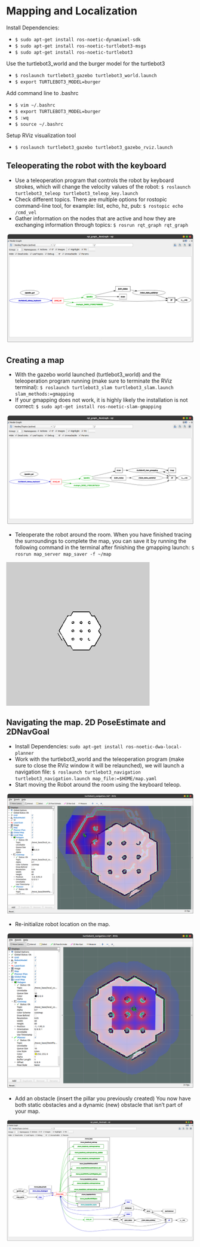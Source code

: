 # Mapping and Localization

Install Dependencies:
- ``$ sudo apt-get install ros-noetic-dynamixel-sdk``
- ``$ sudo apt-get install ros-noetic-turtlebot3-msgs``
- ``$ sudo apt-get install ros-noetic-turtlebot3``

Use the turtlebot3_world and the burger model for the turtlebot3
- ``$ roslaunch turtlebot3_gazebo turtlebot3_world.launch``
- ``$ export TURTLEBOT3_MODEL=burger``

Add command line to .bashrc
- ``$ vim ~/.bashrc``
- ``$ export TURTLEBOT3_MODEL=burger``
- ``$ :wq``
- ``$ source ~/.bashrc``

Setup RViz visualization tool
- ``$ roslaunch turtlebot3_gazebo turtlebot3_gazebo_rviz.launch``

## Teleoperating the robot with the keyboard
- Use a teleoperation program that controls the robot by keyboard strokes, which will change the velocity values of the robot: ``$ roslaunch turtlebot3_teleop turtlebot3_teleop_key.launch``
- Check different topics. There are multiple options for rostopic command-line tool, for example:  list, echo, hz, pub: ``$ rostopic echo /cmd_vel``
- Gather information on the nodes that are active and how they are exchanging information through topics: ``$ rosrun rqt_graph rqt_graph``

![rqt_graph](https://github.com/HaokunFeng/Robotics_Sensing_Mobility/blob/main/2_Mapping_and_Localization/assets/Figure_1.png)

## Creating a map
- With the gazebo world launched (turtlebot3\_world) and the teleoperation program running (make sure to terminate the RViz terminal): ``$ roslaunch turtlebot3_slam turtlebot3_slam.launch slam_methods:=gmapping``
- If your gmapping does not work, it is highly likely the installation is not correct: ``$ sudo apt-get install ros-noetic-slam-gmapping``

![Nodes & Topics](https://github.com/HaokunFeng/Robotics_Sensing_Mobility/blob/main/2_Mapping_and_Localization/assets/Figure_2.png)

- Teleoperate the robot around the room. When you have finished tracing the surroundings to complete the map, you can save it by running the following command in the terminal after finishing the gmapping launch: ``$ rosrun map_server map_saver -f ~/map``

![map](https://github.com/HaokunFeng/Robotics_Sensing_Mobility/blob/main/2_Mapping_and_Localization/map/map.png)

## Navigating the map. 2D PoseEstimate and 2DNavGoal
- Install Dependencies: ``sudo apt-get install ros-noetic-dwa-local-planner``
- Work with the turtlebot3\_world and the teleoperation program (make sure to close the RViz window it will be relaunched), we will launch a navigation file: ``$ roslaunch turtlebot3_navigation turtlebot3_navigation.launch map_file:=$HOME/map.yaml``
- Start moving the Robot around the room using the keyboard teleop.

![Sensor Measurement](https://github.com/HaokunFeng/Robotics_Sensing_Mobility/blob/main/2_Mapping_and_Localization/assets/Figure_3.png)

- Re-initialize robot location on the map.

![Re-initialize](https://github.com/HaokunFeng/Robotics_Sensing_Mobility/blob/main/2_Mapping_and_Localization/assets/Figure_5.png)

- Add an obstacle (insert the pillar you previously created) You now have both static obstacles and a dynamic (new) obstacle that isn’t part of your map. 

![Nodes & Topics](https://github.com/HaokunFeng/Robotics_Sensing_Mobility/blob/main/2_Mapping_and_Localization/assets/Figure_6.png)